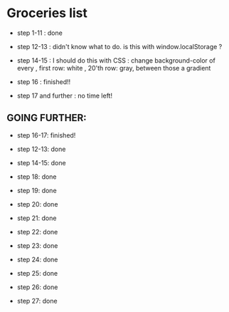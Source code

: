 Groceries list
==============

- step 1-11 : done

- step 12-13 : didn't know what to do. is this with window.localStorage ?

- step 14-15 : I should do this with CSS : change background-color of every <tr>, first row: white , 20'th row: gray, between those a gradient

- step 16 : finished!!

- step 17 and further : no time left!

## GOING FURTHER:

- step 16-17: finished!

- step 12-13: done

- step 14-15: done

- step 18: done

- step 19: done

- step 20: done

- step 21: done

- step 22: done

- step 23: done

- step 24: done

- step 25: done

- step 26: done

- step 27: done
